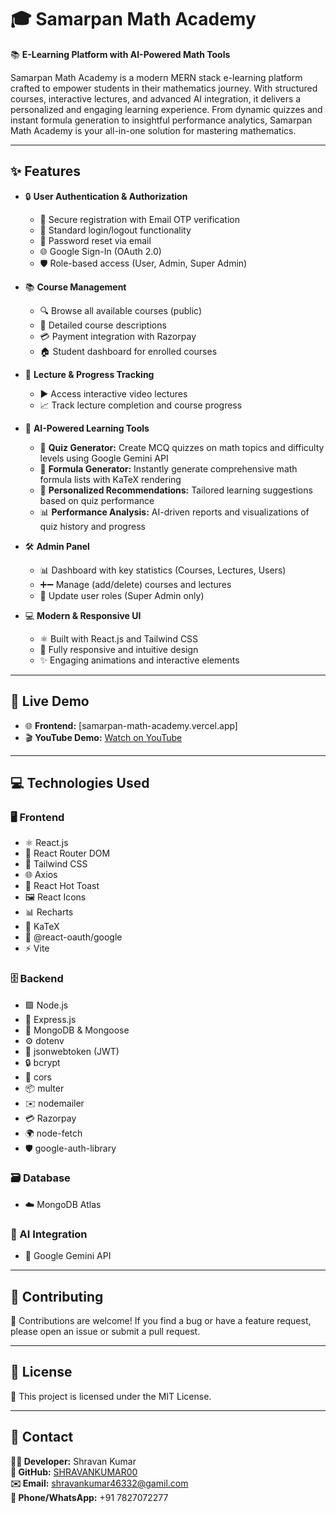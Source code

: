 # 🎓 Samarpan Math Academy

📚 **E-Learning Platform with AI-Powered Math Tools**

Samarpan Math Academy is a modern MERN stack e-learning platform crafted to empower students in their mathematics journey. With structured courses, interactive lectures, and advanced AI integration, it delivers a personalized and engaging learning experience. From dynamic quizzes and instant formula generation to insightful performance analytics, Samarpan Math Academy is your all-in-one solution for mastering mathematics.

---

## ✨ Features

- 🔒 **User Authentication & Authorization**
  - 📨 Secure registration with Email OTP verification
  - 🔑 Standard login/logout functionality
  - 🔁 Password reset via email
  - 🌐 Google Sign-In (OAuth 2.0)
  - 🛡️ Role-based access (User, Admin, Super Admin)

- 📚 **Course Management**
  - 🔍 Browse all available courses (public)
  - 📝 Detailed course descriptions
  - 💳 Payment integration with Razorpay
  - 🏠 Student dashboard for enrolled courses

- 🎥 **Lecture & Progress Tracking**
  - ▶️ Access interactive video lectures
  - 📈 Track lecture completion and course progress

- 🤖 **AI-Powered Learning Tools**
  - 📝 **Quiz Generator:** Create MCQ quizzes on math topics and difficulty levels using Google Gemini API
  - 🧮 **Formula Generator:** Instantly generate comprehensive math formula lists with KaTeX rendering
  - 🎯 **Personalized Recommendations:** Tailored learning suggestions based on quiz performance
  - 📊 **Performance Analysis:** AI-driven reports and visualizations of quiz history and progress

- 🛠️ **Admin Panel**
  - 📊 Dashboard with key statistics (Courses, Lectures, Users)
  - ➕➖ Manage (add/delete) courses and lectures
  - 👑 Update user roles (Super Admin only)

- 💻 **Modern & Responsive UI**
  - ⚛️ Built with React.js and Tailwind CSS
  - 📱 Fully responsive and intuitive design
  - ✨ Engaging animations and interactive elements

---

## 🚀 Live Demo

- 🌐 **Frontend:** [samarpan-math-academy.vercel.app]
- 🎬 **YouTube Demo:** [Watch on YouTube](https://youtu.be/-I-ZQTPgdJk)

---

## 💻 Technologies Used

### 🖥️ Frontend
- ⚛️ React.js
- 🔗 React Router DOM
- 🎨 Tailwind CSS
- 🌐 Axios
- 🔔 React Hot Toast
- 🖼️ React Icons
- 📊 Recharts
- 🧮 KaTeX
- 🔐 @react-oauth/google
- ⚡ Vite

### 🗄️ Backend
- 🟩 Node.js
- 🚂 Express.js
- 🍃 MongoDB & Mongoose
- ⚙️ dotenv
- 🔑 jsonwebtoken (JWT)
- 🔒 bcrypt
- 🔗 cors
- 📦 multer
- ✉️ nodemailer
- 💳 Razorpay
- 🌍 node-fetch
- 🛡️ google-auth-library

### 🗃️ Database
- ☁️ MongoDB Atlas

### 🤖 AI Integration
- 🧠 Google Gemini API

---

## 🤝 Contributing

🙌 Contributions are welcome! If you find a bug or have a feature request, please open an issue or submit a pull request.

---

## 📄 License

📝 This project is licensed under the MIT License.

---

## 📧 Contact

**👨‍💻 Developer:** Shravan Kumar  
**🐙 GitHub:** [SHRAVANKUMAR00](https://github.com/SHRAVANKUMAR00)  
**✉️ Email:** shravankumar46332@gamil.com  
**📱 Phone/WhatsApp:** +91 7827072277
